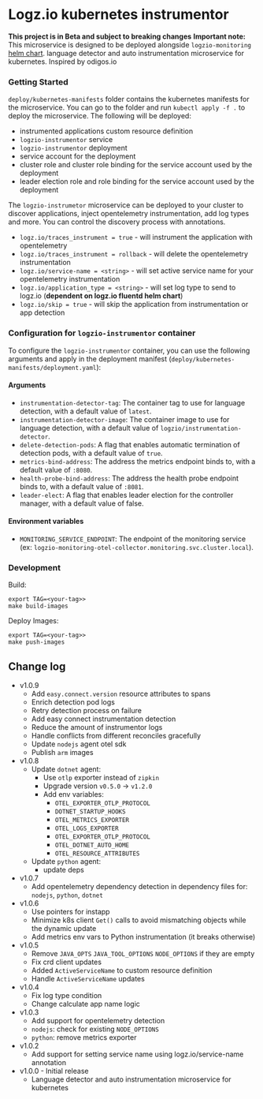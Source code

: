 # Logz.io kubernetes instrumentor
**This project is in Beta and subject to breaking changes**
**Important note:** This microservice is designed to be deployed alongside `logzio-monitoring` [helm chart](https://github.com/logzio/logzio-helm/tree/master/charts/logzio-monitoring).
language detector and auto instrumentation microservice for kubernetes.  Inspired by odigos.io

### Getting Started
`deploy/kubernetes-manifests` folder contains the kubernetes manifests for the microservice. You can go to the folder and run `kubectl apply -f .` to deploy the microservice.
The following will be deployed:
- instrumented applications custom resource definition
- `logzio-instrumentor` service
- `logzio-instrumentor` deployment
- service account for the deployment
- cluster role and cluster role binding for the service account used by the deployment
- leader election role and role binding for the service account used by the deployment

The `logzio-instrumetor` microservice can be deployed to your cluster to discover applications, inject opentelemetry instrumentation, add log types and more. You can control the discovery process with annotations.
- `logz.io/traces_instrument = true` - will instrument the application with opentelemetry
- `logz.io/traces_instrument = rollback` - will delete the opentelemetry instrumentation
- `logz.io/service-name = <string>` - will set active service name for your opentelemetry instrumentation
- `logz.io/application_type = <string>` - will set log type to send to logz.io (**dependent on logz.io fluentd helm chart**)
- `logz.io/skip = true` - will skip the application from instrumentation or app detection

### Configuration for `logzio-instrumentor` container
To configure the `logzio-instrumentor` container, you can use the following arguments and apply in the deployment manifest (`deploy/kubernetes-manifests/deployment.yaml`):
#### Arguments
- `instrumentation-detector-tag`: The container tag to use for language detection, with a default value of `latest`.
- `instrumentation-detector-image`: The container image to use for language detection, with a default value of `logzio/instrumentation-detector`.
- `delete-detection-pods`: A flag that enables automatic termination of detection pods, with a default value of `true`.
- `metrics-bind-address`: The address the metrics endpoint binds to, with a default value of `:8080`.
- `health-probe-bind-address`: The address the health probe endpoint binds to, with a default value of `:8081`.
- `leader-elect`: A flag that enables leader election for the controller manager, with a default value of false.
#### Environment variables
- `MONITORING_SERVICE_ENDPOINT`: The endpoint of the monitoring service (ex: `logzio-monitoring-otel-collector.monitoring.svc.cluster.local`).

### 
### Development
Build:
```
export TAG=<your-tag>>
make build-images
```
Deploy Images:
```
export TAG=<your-tag>>
make push-images
```

## Change log

* v1.0.9
    - Add `easy.connect.version` resource attributes to spans
    - Enrich detection pod logs
    - Retry detection process on failure
    - Add easy connect instrumentation detection
    - Reduce the amount of instrumentor logs
    - Handle conflicts from different reconciles gracefully
    - Update `nodejs` agent otel sdk
    - Publish `arm` images
* v1.0.8
    - Update `dotnet` agent:
      - Use `otlp` exporter instead of `zipkin`
      - Upgrade version `v0.5.0` -> `v1.2.0`
      - Add env variables:
        - `OTEL_EXPORTER_OTLP_PROTOCOL`
        - `DOTNET_STARTUP_HOOKS`
        - `OTEL_METRICS_EXPORTER`
        - `OTEL_LOGS_EXPORTER`
        - `OTEL_EXPORTER_OTLP_PROTOCOL`
        - `OTEL_DOTNET_AUTO_HOME`
        - `OTEL_RESOURCE_ATTRIBUTES`
    - Update `python` agent:
        - update deps
* v1.0.7
    - Add opentelemetry dependency detection in dependency files for: `nodejs`, `python`, `dotnet`  
* v1.0.6
    - Use pointers for instapp
    - Minimize k8s client `Get()` calls to avoid mismatching objects while the dynamic update
    - Add metrics env vars to Python instrumentation (it breaks otherwise)
* v1.0.5
    - Remove `JAVA_OPTS` `JAVA_TOOL_OPTIONS` `NODE_OPTIONS` if they are empty
    - Fix crd client updates
    - Added `ActiveServiceName` to custom resource definition
    - Handle `ActiveServiceName` updates
* v1.0.4
    - Fix log type condition
    - Change calculate app name logic
* v1.0.3
    - Add support for opentelemetry detection
    - `nodejs`: check for existing `NODE_OPTIONS`
    - `python`: remove metrics exporter
* v1.0.2
    - Add support for setting service name using logz.io/service-name annotation
* v1.0.0 - Initial release
    - Language detector and auto instrumentation microservice for kubernetes

